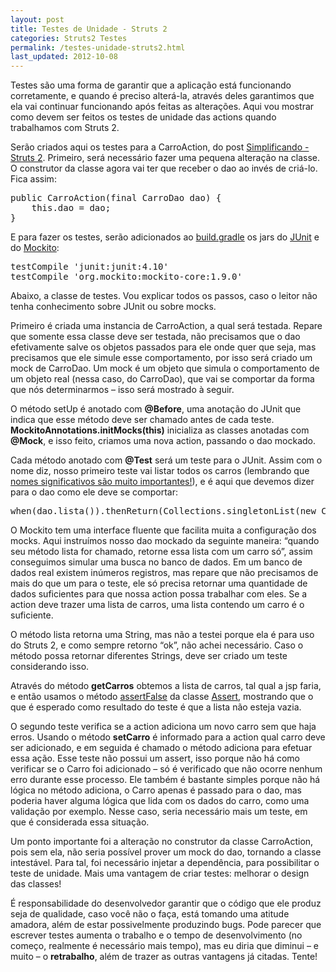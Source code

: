 ```yaml
---
layout: post
title: Testes de Unidade - Struts 2
categories: Struts2 Testes
permalink: /testes-unidade-struts2.html
last_updated: 2012-10-08
---
```


Testes são uma forma de garantir que a aplicação está funcionando corretamente, e quando é preciso alterá-la, através deles garantimos que ela vai continuar funcionando após feitas as alterações. Aqui vou mostrar como devem ser feitos os testes de unidade das actions quando trabalhamos com Struts 2.

Serão criados aqui os testes para a CarroAction, do post [Simplificando - Struts 2][1]. Primeiro, será necessário fazer uma pequena alteração na classe. O construtor da classe agora vai ter que receber o dao ao invés de criá-lo. Fica assim:

<pre>
<span class="b">public</span> <span class="mc">CarroAction</span>(<span class="b">final</span> CarroDao dao) <span class="b">{
    this.</span>dao <span class="b">=</span> dao<span class="b">;
}</span>
</pre>

E para fazer os testes, serão adicionados ao [build.gradle][7] os jars do [JUnit][2] e do [Mockito][3]:

<pre>
testCompile <span class="str">'junit:junit:4.10'</span>
testCompile <span class="str">'org.mockito:mockito-core:1.9.0'</span>
</pre>

Abaixo, a classe de testes. Vou explicar todos os passos, caso o leitor não tenha conhecimento sobre JUnit ou sobre mocks.

<script src="https://gist.github.com/juliano/3852794.js?file=CarroActionTest.java"></script>

Primeiro é criada uma instancia de CarroAction, a qual será testada. Repare que somente essa classe deve ser testada, não precisamos que o dao efetivamente salve os objetos passados para ele onde quer que seja, mas precisamos que ele simule esse comportamento, por isso será criado um mock de CarroDao. Um mock é um objeto que simula o comportamento de um objeto real (nessa caso, do CarroDao), que vai se comportar da forma que nós determinarmos – isso será mostrado à seguir.

O método setUp é anotado com **@Before**, uma anotação do JUnit que indica que esse método deve ser chamado antes de cada teste. **MockitoAnnotations.initMocks(this)** inicializa as classes anotadas com **@Mock**, e isso feito, criamos uma nova action, passando o dao mockado.

Cada método anotado com **@Test** será um teste para o JUnit. Assim com o nome diz, nosso primeiro teste vai listar todos os carros (lembrando que [nomes significativos são muito importantes!][4]), e é aqui que devemos dizer para o dao como ele deve se comportar:

<pre>
when<span class="b">(</span>dao.<span class="at">lista</span><span class="b">()).</span><span class="at">thenReturn</span><span class="b">(</span>Collections<span class="b">.</span><span class="at">singletonList</span><span class="b">(new</span> Carro<span class="b">(</span><span class="at">1L</span>, <span class="str">"Camaro"</span>, <span class="at">2012</span><span class="b">)));</span>
</pre>

O Mockito tem uma interface fluente que facilita muita a configuração dos mocks. Aqui instruímos nosso dao mockado da seguinte maneira: “quando seu método lista for chamado, retorne essa lista com um carro só”, assim conseguimos simular uma busca no banco de dados. Em um banco de dados real existem inúmeros registros, mas repare que não precisamos de mais do que um para o teste, ele só precisa retornar uma quantidade de dados suficientes para que nossa action possa trabalhar com eles. Se a action deve trazer uma lista de carros, uma lista contendo um carro é o suficiente.

O método lista retorna uma String, mas não a testei porque ela é para uso do Struts 2, e como sempre retorno “ok”, não achei necessário. Caso o método possa retornar diferentes Strings, deve ser criado um teste considerando isso.

Através do método **getCarros** obtemos a lista de carros, tal qual a jsp faria, e então usamos o método [assertFalse][5] da classe [Assert][6], mostrando que o que é esperado como resultado do teste é que a lista não esteja vazia.

O segundo teste verifica se a action adiciona um novo carro sem que haja erros. Usando o método **setCarro** é informado para a action qual carro deve ser adicionado, e em seguida é chamado o método adiciona para efetuar essa ação. Esse teste não possui um assert, isso porque não há como verificar se o Carro foi adicionado – só é verificado que não ocorre nenhum erro durante esse processo. Ele também é bastante simples porque não há lógica no método adiciona, o Carro apenas é passado para o dao, mas poderia haver alguma lógica que lida com os dados do carro, como uma validação por exemplo. Nesse caso, seria necessário mais um teste, em que é considerada essa situação.

Um ponto importante foi a alteração no construtor da classe CarroAction, pois sem ela, não seria possível prover um mock do dao, tornando a classe intestável. Para tal, foi necessário injetar a dependência, para possibilitar o teste de unidade. Mais uma vantagem de criar testes: melhorar o design das classes!

É responsabilidade do desenvolvedor garantir que o código que ele produz seja de qualidade, caso você não o faça, está tomando uma atitude amadora, além de estar possivelmente produzindo bugs. Pode parecer que escrever testes aumenta o trabalho e o tempo de desenvolvimento (no começo, realmente é necessário mais tempo), mas eu diria que diminui – e muito – o **retrabalho**, além de trazer as outras vantagens já citadas. Tente!

[1]: /simplificando-struts2.html
[2]: http://www.junit.org/
[3]: http://code.google.com/p/mockito/
[4]: /codigo-limpo.html
[5]: http://www.junit.org/apidocs/org/junit/Assert.html#assertFalse%28boolean%29
[6]: http://www.junit.org/apidocs/org/junit/Assert.html
[7]: /simplificando-gradle.html
